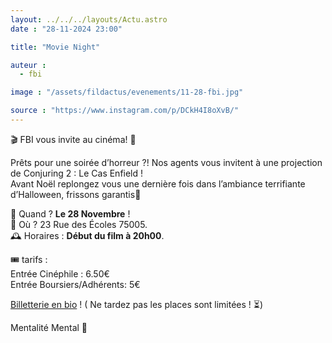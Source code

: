 ```yaml
---
layout: ../../../layouts/Actu.astro
date : "28-11-2024 23:00"

title: "Movie Night"

auteur :
  - fbi

image : "/assets/fildactus/evenements/11-28-fbi.jpg"

source : "https://www.instagram.com/p/DCkH4I8oXvB/"
---
```


🎬 FBI vous invite au cinéma! 🎃

Prêts pour une soirée d’horreur ?! Nos agents vous invitent à une projection de Conjuring 2 : Le Cas Enfield !  
Avant Noël replongez vous une dernière fois dans l’ambiance terrifiante d’Halloween, frissons garantis🦇

📅 Quand ? __Le 28 Novembre__ !  
📍 Où ? 23 Rue des Écoles 75005.    
🕰 Horaires : __Début du film à 20h00__.

🎟 tarifs :  
Entrée Cinéphile : 6.50€  
Entrée Boursiers/Adhérents: 5€

[Billetterie en bio](https://www.helloasso.com/associations/federation-des-bonnes-interactions-de-sorbonne-universite/evenements/billetterie-fmovie) ! ( Ne tardez pas les places sont limitées ! ⏳)

Mentalité Mental 🤍